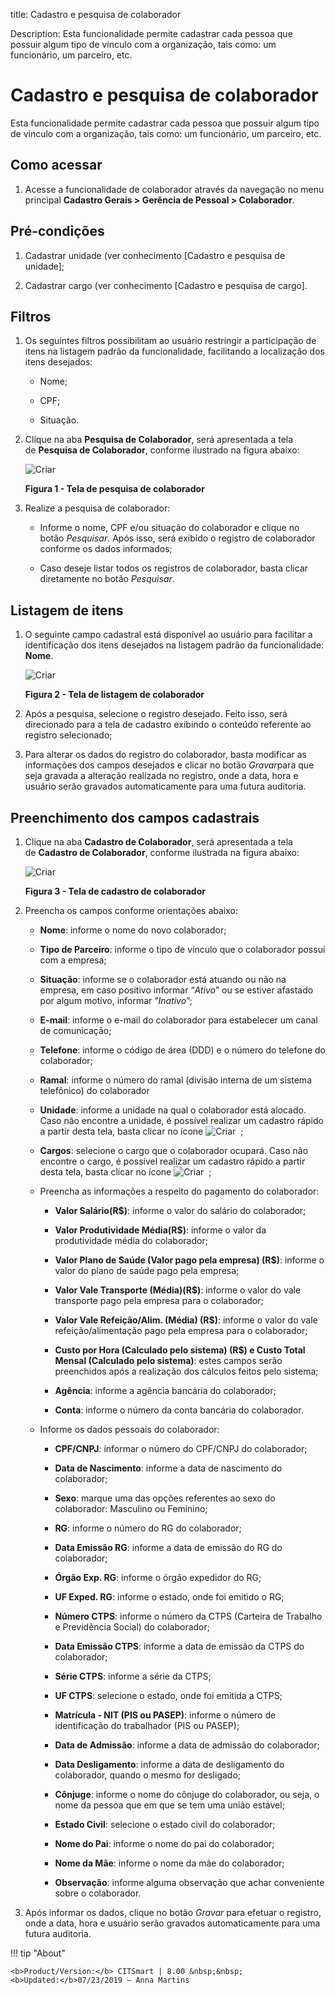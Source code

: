 title: Cadastro e pesquisa de colaborador

Description: Esta funcionalidade permite cadastrar cada pessoa que possuir algum tipo de vínculo com a organização, tais como: um funcionário, um parceiro, etc.

# Cadastro e pesquisa de colaborador

Esta funcionalidade permite cadastrar cada pessoa que possuir algum tipo de
vínculo com a organização, tais como: um funcionário, um parceiro, etc.

Como acessar
-----------

1.  Acesse a funcionalidade de colaborador através da navegação no menu
    principal **Cadastro Gerais > Gerência de Pessoal > Colaborador**.

Pré-condições
------------

1.  Cadastrar unidade (ver conhecimento [Cadastro e pesquisa de
    unidade];

2.  Cadastrar cargo (ver conhecimento [Cadastro e pesquisa de
    cargo].

Filtros
-------

1.  Os seguintes filtros possibilitam ao usuário restringir a participação de
    itens na listagem padrão da funcionalidade, facilitando a localização dos
    itens desejados:

    -   Nome;

    -   CPF;

    -   Situação.

2.  Clique na aba **Pesquisa de Colaborador**, será apresentada a tela
    de **Pesquisa de Colaborador**, conforme ilustrado na figura abaixo:

    ![Criar](images/employee-1.png)
    
    **Figura 1 - Tela de pesquisa de colaborador**

3.  Realize a pesquisa de colaborador:

    -   Informe o nome, CPF e/ou situação do colaborador e clique no
    botão *Pesquisar*. Após isso, será exibido o registro de colaborador
    conforme os dados informados;

    -   Caso deseje listar todos os registros de colaborador, basta clicar
    diretamente no botão *Pesquisar*.

Listagem de itens
----------------

1.  O seguinte campo cadastral está disponível ao usuário para facilitar a
    identificação dos itens desejados na listagem padrão da
    funcionalidade: **Nome**.

     ![Criar](images/employee-2.png)
     
     **Figura 2 - Tela de listagem de colaborador**

2.  Após a pesquisa, selecione o registro desejado. Feito isso, será direcionado
    para a tela de cadastro exibindo o conteúdo referente ao registro
    selecionado;

3.  Para alterar os dados do registro do colaborador, basta modificar as
    informações dos campos desejados e clicar no botão *Gravar*para que seja
    gravada a alteração realizada no registro, onde a data, hora e usuário serão
    gravados automaticamente para uma futura auditoria.

Preenchimento dos campos cadastrais
----------------------------------

1.  Clique na aba **Cadastro de Colaborador**, será apresentada a tela
    de **Cadastro de Colaborador**, conforme ilustrada na figura abaixo:

    ![Criar](images/employee-3.png)
    
    **Figura 3 - Tela de cadastro de colaborador**

2.  Preencha os campos conforme orientações abaixo:

    -   **Nome**: informe o nome do novo colaborador;

    -   **Tipo de Parceiro**: informe o tipo de vínculo que o colaborador possui
        com a empresa;

    -   **Situação**: informe se o colaborador está atuando ou não na empresa,
        em caso positivo informar “*Ativo*” ou se estiver afastado por algum
        motivo, informar “*Inativo*”;

    -   **E-mail**: informe o e-mail do colaborador para estabelecer um canal de
        comunicação;

    -   **Telefone**: informe o código de área (DDD) e o número do telefone do
        colaborador;

    -   **Ramal**: informe o número do ramal (divisão interna de um sistema
        telefônico) do colaborador

    -   **Unidade**: informe a unidade na qual o colaborador está alocado. Caso
        não encontre a unidade, é possível realizar um cadastro rápido a partir
        desta tela, basta clicar no ícone ![Criar](images/employee-4.png)  ;

    -   **Cargos**: selecione o cargo que o colaborador ocupará. Caso não
        encontre o cargo, é possível realizar um cadastro rápido a partir desta
        tela, basta clicar no ícone ![Criar](images/employee-4.png)  ;

    -   Preencha as informações a respeito do pagamento do colaborador:

        -   **Valor Salário(R\$)**: informe o valor do salário do colaborador;

        -   **Valor Produtividade Média(R\$)**: informe o valor da
                produtividade média do colaborador;

        -   **Valor Plano de Saúde (Valor pago pela empresa) (R\$)**:
                informe o valor do plano de saúde pago pela empresa;

        -   **Valor Vale Transporte (Média)(R\$)**: informe o valor do vale
                transporte pago pela empresa para o colaborador;

        -   **Valor Vale Refeição/Alim. (Média) (R\$)**: informe o valor do
                vale refeição/alimentação pago pela empresa para o colaborador;

        -   **Custo por Hora (Calculado pelo sistema) (R\$) e Custo
                Total Mensal (Calculado pelo sistema)**: estes campos serão
                preenchidos após a realização dos cálculos feitos pelo sistema;

        -   **Agência**: informe a agência bancária do colaborador;

        -   **Conta**: informe o número da conta bancária do colaborador.

    -   Informe os dados pessoais do colaborador:

        -   **CPF/CNPJ**: informar o número do CPF/CNPJ do colaborador;

        -   **Data de Nascimento**: informe a data de nascimento do colaborador;

        -   **Sexo**: marque uma das opções referentes ao sexo do colaborador:
            Masculino ou Feminino;

        -   **RG**: informe o número do RG do colaborador;

        -   **Data Emissão RG**: informe a data de emissão do RG do colaborador;

        -   **Órgão Exp. RG**: informe o órgão expedidor do RG;

        -   **UF Exped. RG**: informe o estado, onde foi emitido o RG;

        -   **Número CTPS**: informe o número da CTPS (Carteira de Trabalho e
             Previdência Social) do colaborador;

        -   **Data Emissão CTPS**: informe a data de emissão da CTPS do colaborador;

        -   **Série CTPS**: informe a série da CTPS;

        -   **UF CTPS**: selecione o estado, onde foi emitida a CTPS;

        -   **Matrícula - NIT (PIS ou PASEP)**: informe o número de identificação do
            trabalhador (PIS ou PASEP);

        -   **Data de Admissão**: informe a data de admissão do colaborador;

        -   **Data Desligamento**: informe a data de desligamento do colaborador,
            quando o mesmo for desligado;

        -   **Cônjuge**: informe o nome do cônjuge do colaborador, ou seja, o nome
             da pessoa que em que se tem uma união estável;

        -   **Estado Civil**: selecione o estado civil do colaborador;

        -   **Nome do Pai**: informe o nome do pai do colaborador;

        -   **Nome da Mãe**: informe o nome da mãe do colaborador;

        -   **Observação**: informe alguma observação que achar conveniente sobre o
             colaborador.

3.  Após informar os dados, clique no botão *Gravar* para efetuar o registro,
    onde a data, hora e usuário serão gravados automaticamente para uma futura
    auditoria.


!!! tip "About"

    <b>Product/Version:</b> CITSmart | 8.00 &nbsp;&nbsp;
    <b>Updated:</b>07/23/2019 – Anna Martins
